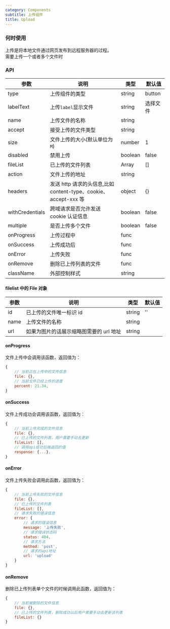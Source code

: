 ```yaml
---
category: Components
subtitle: 上传组件
title: Upload
---
```


### 何时使用

上传是将本地文件通过网页发布到远程服务器的过程。  
需要上传一个或者多个文件时

### API

| 参数            | 说明                                                            | 类型        | 默认值   |
| --------------- | --------------------------------------------------------------- | ----------- | -------- |
| type            | 上传组件的类型                                                  | string      | button   |
| labelText       | 上传`label`显示文件                                             | string      | 选择文件 |
| name            | 上传文件的名称                                                  | string      |          |
| accept          | 接受上传的文件类型                                              | string      |          |
| size            | 文件上传的大小(默认单位为`M`)                                   | number      | 1        |
| disabled        | 禁用上传                                                        | boolean     | false    |
| fileList        | 已上传的文件列表                                                | Array<File> | []       |
| action          | 文件上传的地址                                                  | string      |          |
| headers         | 发送 http 请求的头信息,比如 content-type、cookie、accept-xxx 等 | object      | {}       |
| withCredentials | 跨域请求是否允许发送 cookie 认证信息                            | boolean     | false    |
| multiple        | 是否上传多个文件                                                | boolean     | false    |
| onProgress      | 上传过程中                                                      | func        |          |
| onSuccess       | 上传成功后                                                      | func        |          |
| onError         | 上传失败                                                        | func        |          |
| onRemove        | 删除已上传列表的文件                                            | func        |          |
| className       | 外部控制样式                                                    | string      |          |

#### filelist 中的 File 对象

| 参数 | 说明                                    | 类型   | 默认值 |
| ---- | --------------------------------------- | ------ | ------ |
| id   | 已上传的文件唯一标识 id                 | string | ''     |
| name | 上传文件的名称                          | string |        |
| url  | 如果为图片的话展示缩略图需要的 url 地址 | string |        |

#### onProgress

文件上传中会调用该函数，返回值为：

```js
{
    // 当前正在上传中的文件信息
    file: {},
    // 当前文件已经上传的进度
    percent: 21.34,
}
```

#### onSuccess

文件上传成功会调用该函数，返回值为：

```js
{
    // 当前上传完成的文件信息
    file: {},
    // 已上传的文件列表，用户需要手动去更新
    fileList: [],
    // 调用api成功后端返回的值
    response: {...},
}
```

#### onError

文件上传失败会调用此函数，返回值为：

```js
{
    // 当前上传失败的文件信息
    file: {},
    // 已上传的文件列表
    fileList: [],
    // 请求失败的错误信息
    error: {
        // 请求的错误信息
        message: '上传失败',
        // 请求错误状态码
        status: 404,
        // 请求方法
        method: 'post',
        // 请求的api地址
        url: 'upload'
    }
}
```

#### onRemove

删除已上传列表单个文件的时候调用此函数，返回值为：

```js
{
    // 当前被删除的文件信息
    file: {},
    // 已上传的文件列表，删除成功以后用户需要手动去更新该列表
    fileList: {}
}
```
